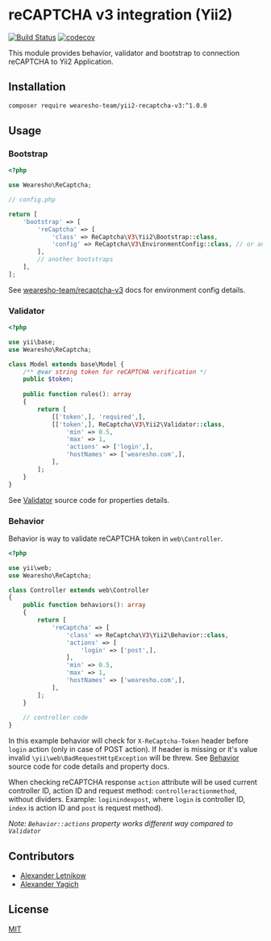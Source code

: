 # reCAPTCHA v3 integration (Yii2)
[![Build Status](https://travis-ci.org/wearesho-team/yii2-recaptcha-v3.svg?branch=master)](https://travis-ci.org/wearesho-team/yii2-recaptcha-v3)
[![codecov](https://codecov.io/gh/wearesho-team/yii2-recaptcha-v3/branch/master/graph/badge.svg)](https://codecov.io/gh/wearesho-team/yii2-recaptcha-v3)

This module provides behavior, validator and bootstrap to connection reCAPTCHA to Yii2 Application.

## Installation

```bash
composer require wearesho-team/yii2-recaptcha-v3:^1.0.0
```

## Usage

### Bootstrap
```php
<?php

use Wearesho\ReCaptcha;

// config.php

return [
    'bootstrap' => [
        'reCaptcha' => [
            'class' => ReCaptcha\V3\Yii2\Bootstrap::class,
            'config' => ReCaptcha\V3\EnvironmentConfig::class, // or another config interface implementation
        ],
        // another bootstraps      
    ],
];

```
See [wearesho-team/recaptcha-v3](https://github.com/wearesho-team/recaptcha-v3) docs for environment config details.

### Validator

```php
<?php

use yii\base;
use Wearesho\ReCaptcha;

class Model extends base\Model {
    /** @var string token for reCAPTCHA verification */
    public $token;
    
    public function rules(): array
    {
        return [
            [['token',], 'required',],
            [['token',], ReCaptcha\V3\Yii2\Validator::class,
                'min' => 0.5,
                'max' => 1,
                'actions' => ['login',],
                'hostNames' => ['wearesho.com',],
            ],
        ];
    }
}
```
See [Validator](./src/Validator.php) source code for properties details.

### Behavior
Behavior is way to validate reCAPTCHA token in `web\Controller`.
```php
<?php

use yii\web;
use Wearesho\ReCaptcha;

class Controller extends web\Controller 
{
    public function behaviors(): array
    {
        return [
            'reCaptcha' => [
                'class' => ReCaptcha\V3\Yii2\Behavior::class,
                'actions' => [
                    'login' => ['post',],   
                ],
                'min' => 0.5,
                'max' => 1,
                'hostNames' => ['wearesho.com',],
            ],      
        ];
    }
    
    // controller code
}
```
In this example behavior will check for `X-ReCaptcha-Token` header before `login` action (only in case of POST action).
If header is missing or it's value invalid `\yii\web\BadRequestHttpException` will be threw.
See [Behavior](./src/Behavior.php) source code for code details and property docs.

When checking reCAPTCHA response `action` attribute will be used current controller ID, action ID and request method:
`controlleractionmethod`, without dividers. Example: `loginindexpost`, where `login` is controller ID, `index` is action ID and `post` is request method).

*Note: `Behavior::actions` property works different way compared to `Validator`*

## Contributors
- [Alexander Letnikow](mailto:reclamme@gmail.com)
- [Alexander Yagich](mailto:aleksa.yagich@gmail.com)


## License
[MIT](./LICENSE)
